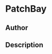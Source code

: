 # PatchBay

## Author

<!-- Insert Your Name Here -->

## Description

<!-- Describe your example here -->
